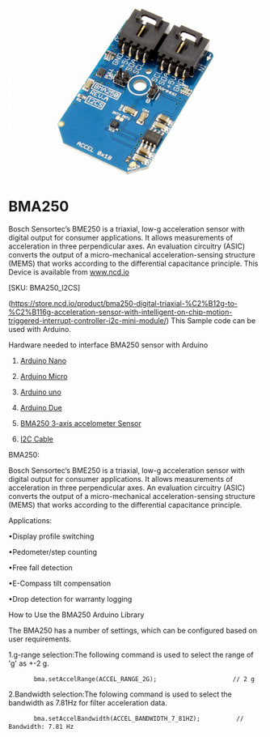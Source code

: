 
[![BMA250](BMA250_I2C.png)](https://store.ncd.io/product/bma250-digital-triaxial-%C2%B12g-to-%C2%B116g-acceleration-sensor-with-intelligent-on-chip-motion-triggered-interrupt-controller-i2c-mini-module/)

# BMA250

Bosch Sensortec’s BME250 is a triaxial, low-g acceleration sensor with digital output for consumer applications. It allows measurements of acceleration in three perpendicular axes. An evaluation circuitry (ASIC) converts the output of a micro-mechanical acceleration-sensing structure (MEMS) that works according to the differential capacitance principle.
This Device is available from www.ncd.io 

[SKU: BMA250_I2CS]

(https://store.ncd.io/product/bma250-digital-triaxial-%C2%B12g-to-%C2%B116g-acceleration-sensor-with-intelligent-on-chip-motion-triggered-interrupt-controller-i2c-mini-module/)
This Sample code can be used with Arduino.

Hardware needed to interface BMA250 sensor with Arduino

1. <a href="https://store.ncd.io/product/i2c-shield-for-arduino-nano/">Arduino Nano</a>

2. <a href="https://store.ncd.io/product/i2c-shield-for-arduino-micro-with-i2c-expansion-port/">Arduino Micro</a>

3. <a href="https://store.ncd.io/product/i2c-shield-for-arduino-uno/">Arduino uno</a>

4. <a href="https://store.ncd.io/product/dual-i2c-shield-for-arduino-due-with-modular-communications-interface/">Arduino Due</a>

5. <a href="https://store.ncd.io/product/bma250-digital-triaxial-%C2%B12g-to-%C2%B116g-acceleration-sensor-with-intelligent-on-chip-motion-triggered-interrupt-controller-i2c-mini-module/">BMA250 3-axis accelometer Sensor</a>

6. <a href="https://store.ncd.io/product/i%C2%B2c-cable/">I2C Cable</a>

BMA250:

Bosch Sensortec’s BME250 is a triaxial, low-g acceleration sensor with digital output for consumer applications. It allows measurements of acceleration in three perpendicular axes. An evaluation circuitry (ASIC) converts the output of a micro-mechanical acceleration-sensing structure (MEMS) that works according to the differential capacitance principle.

Applications:

•Display profile switching

•Pedometer/step counting

•Free fall detection

•E-Compass tilt compensation

•Drop detection for warranty logging

How to Use the BMA250 Arduino Library

The BMA250 has a number of settings, which can be configured based on user requirements.

1.g-range selection:The following command is used to select the range of 'g' as +-2 g.

           bma.setAccelRange(ACCEL_RANGE_2G);                     // 2 g
 
2.Bandwidth selection:The folowing command is used to select the bandwidth as 7.81Hz for filter acceleration data.

           bma.setAccelBandwidth(ACCEL_BANDWIDTH_7_81HZ);          // Bandwidth: 7.81 Hz

